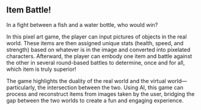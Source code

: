## Item Battle!
In a fight between a fish and a water bottle, who would win?

In this pixel art game, the player can input pictures of objects in the real world. These items are then assigned unique stats (health, speed, and strength) based on whatever is in the image and converted into pixelated characters. Afterward, the player can embody one item and battle against the other in several round-based battles to determine, once and for all, which item is truly superior!

The game highlights the duality of the real world and the virtual world—particularly, the intersection between the two. Using AI, this game can process and reconstruct items from images taken by the user, bridging the gap between the two worlds to create a fun and engaging experience.